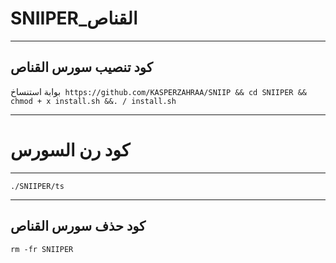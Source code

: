 SNIIPER_القناص
==============

______________________________________________________________________________________________________________________

كود تنصيب سورس القناص
------------
بوابة استنساخ``` https://github.com/KASPERZAHRAA/SNIIP
&& cd SNIIPER && chmod + x install.sh &&. / install.sh```

______________________________________________________________________________________________________________________

كود رن السورس
========

______________________________________________________________________________________________________________________


```./SNIIPER/ts```

______________________________________________________________________________________________________________________

كود حذف سورس القناص
-------

```rm -fr SNIIPER```
